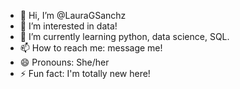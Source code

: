 - 👋 Hi, I’m @LauraGSanchz
- 👀 I’m interested in data!
- 🌱 I’m currently learning python, data science, SQL.
- 📫 How to reach me: message me!
- 😄 Pronouns: She/her
- ⚡ Fun fact: I'm totally new here!


<!---
LauraGSanchz/LauraGSanchz is a ✨ special ✨ repository because its `README.md` (this file) appears on your GitHub profile.
You can click the Preview link to take a look at your changes.
--->
